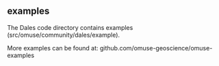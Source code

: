 ## examples ##

The Dales code directory contains examples (src/omuse/community/dales/example).

More examples can be found at: github.com/omuse-geoscience/omuse-examples
